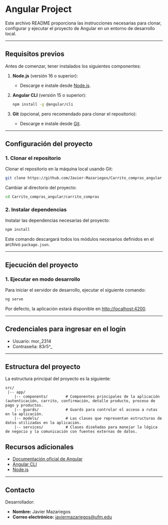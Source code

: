 # Angular Project

Este archivo README proporciona las instrucciones necesarias para clonar, configurar y ejecutar el proyecto de Angular en un entorno de desarrollo local.

---

## Requisitos previos

Antes de comenzar, tener instalados los siguientes componentes:

1. **Node.js** (versión 16 o superior):
   - Descarge e instale desde [Node.js](https://nodejs.org/).

2. **Angular CLI** (versión 15 o superior):
   ```bash
   npm install -g @angular/cli
   ```

3. **Git** (opcional, pero recomendado para clonar el repositorio):
   - Descarge e instale desde [Git](https://git-scm.com/).

---

## Configuración del proyecto

### 1. Clonar el repositorio

Clonar el repositorio en la máquina local usando Git:

```bash
git clone https://github.com/Javier-Mazariegos/Carrito_compras_angular
```

Cambiar al directorio del proyecto:

```bash
cd Carrito_compras_angular/carrito_compras
```

### 2. Instalar dependencias

Instalar las dependencias necesarias del proyecto:

```bash
npm install
```

Este comando descargará todos los módulos necesarios definidos en el archivo `package.json`.

---

## Ejecución del proyecto

### 1. Ejecutar en modo desarrollo

Para iniciar el servidor de desarrollo, ejecutar el siguiente comando:

```bash
ng serve
```

Por defecto, la aplicación estará disponible en [http://localhost:4200](http://localhost:4200).

---

## Credenciales para ingresar en el login

* Usuario: mor_2314
* Contraseña: 83r5^_

---

## Estructura del proyecto

La estructura principal del proyecto es la siguiente:

```
src/
 |-- app/                  
    |-- components/        # Componentes principales de la aplicación (autenticación, carrito, confirmación, detalle producto, proceso de pago y productos.
    |-- guards/            # Guards para controlar el acceso a rutas en la aplicación.
    |-- models/            # Las clases que representan estructuras de datos utilizadas en la aplicación.
    |-- services/          # Clases diseñadas para manejar la lógica de negocio y la comunicación con fuentes externas de datos.

```

## Recursos adicionales

- [Documentación oficial de Angular](https://angular.io/)
- [Angular CLI](https://angular.io/cli)
- [Node.js](https://nodejs.org/)

---

## Contacto

Desarrollador:

- **Nombre:** Javier Mazariegos
- **Correo electrónico:** javiermazariegos@ufm.edu
